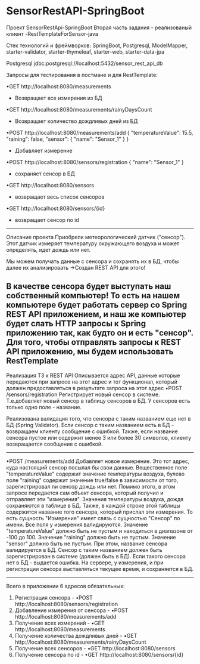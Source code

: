 # SensorRestAPI-SpringBoot

Проект SensorRestApi-SpringBoot
Вторая часть задания - реализованый клиент -RestTemplateForSensor-java

Стек технологий и фреймворков:
SpringBoot, Postgresql, ModelMapper, starter-validator, starter-thymeleaf, starter-web, starter-data-jpa

Postgresql jdbc:postgresql://localhost:5432/sensor_rest_api_db

Запросы для тестирования в постмане и для RestTemplate:

•GET http://localhost:8080/measurements
- Возвращает все измерения из БД

•GET http://localhost:8080/measurements/rainyDaysCount
- Возвращает количество дождливых дней из БД

•POST http://localhost:8080/measurements/add
{
"temperatureValue": 15.5,
"raining": false,
"sensor": {
"name": "Sensor_1"
}
}
- Добавляет измерение

•POST http://localhost:8080/sensors/registration
{
"name": "Sensor_1"
}
- сохраняет сенсор в БД

•GET http://localhost:8080/sensors
- возвращает весь список сенсоров

•GET http://localhost:8080/sensors/{id}
- возвращает сенсор по id


-------------------------------------------------------------------------------
Описание проекта
Приобрели метеорологический датчик ("сенсор"). Этот датчик
измеряет температуру окружающего воздуха и может определять,
идет  дождь или нет.

Мы можем получать данные с сенсора и сохранять их в БД, чтобы
далее их анализировать ->Создан REST API для этого!

В качестве сенсора будет
выступать наш собственный компьютер!
То есть на нашем компьютере будет работать сервер со Spring
REST API приложением, и наш же компьютер будет слать HTTP
запросы к Spring приложению так, как будто он и есть "сенсор".
Для того, чтобы отправлять запросы к REST API приложению, мы
будем использовать RestTemplate
---------------------------------------------------------------------------

Реализация ТЗ к REST API
Описывается адрес API, данные которые передаются при запросе на
этот адрес и тот функционал, который должен предоставляться в
результате запроса на этот адрес
•POST /sensors/registration
Регистрирует новый сенсор в системе. Т.е.добавляет новый
сенсор в таблицу сенсоров в БД. У сенсоров есть только одно
поле - название.

Реализована валидация того, что сенсора с таким названием еще нет в БД
(Spring Validator). Если сенсор с таким названием есть в БД - возвращаем
клиенту сообщение с ошибкой.
Также, если название сенсора пустое или содержит менее 3 или более 30 символов,
клиенту  возвращается сообщение с ошибкой.

----------------------------------------------------------------------------------------------------------

•POST /measurements/add
Добавляет новое измерение. Это тот адрес, куда настоящий сенсор посылал бы свои данные.
Вещественное поле "temperatureValue" содержит значение температуры воздуха, булево поле "raining" содержит
значение true/false в зависимости от того, зарегистрировал ли сенсор дождь или нет. Помимо этого, в
этом запросе передается сам объект сенсора, который получил и отправляет эти "измерения".
Значения температуры воздуха, дождя сохраняются в таблице в БД. Также, в каждой строке этой
таблицы содержится название того сенсора, который прислал эти измерения. То есть
сущность "Измерение" имеет связь с сущностью "Сенсор"  по имени.
Все поля у измерения  валидируются.
Значение "temperatureValue" должно быть не пустым и находиться в диапазоне от -100 до 100.
Значение "raining" должно быть не пустым.
Значение "sensor" должно быть не пустым. При этом, название сенсора  валидируется в БД.
Сенсор с таким названием должен быть зарегистрирован в системе (должен быть в БД).
Если такого сенсора нет в БД - выдается ошибка. 
На сервере, у измерения, и при регистрации сенсора выставляться текущее время, и сохраняется в БД.

------------------------------------------------------------------------------------------------------

Всего в приложении  6 адресов обязательных:
1) Регистрация сенсора - •POST http://localhost:8080/sensors/registration
2) Добавление измерения от сенсора - •POST http://localhost:8080/measurements/add
3) Получение всех измерений - •GET http://localhost:8080/measurements
4) Получение количества дождливых дней - •GET http://localhost:8080/measurements/rainyDaysCount
5) Получение всех сенсоров - •GET http://localhost:8080/sensors
6) Получение сенсора по id - •GET http://localhost:8080/sensors/{id}





